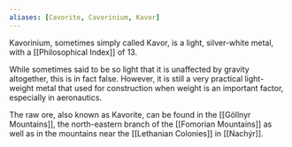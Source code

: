 ```yaml
---
aliases: [Cavorite, Cavorinium, Kavor]
---
```

Kavorinium, sometimes simply called Kavor, is a light, silver-white metal, with a [[Philosophical Index]] of 13.

While sometimes said to be so light that it is unaffected by gravity altogether, this is in fact false. However, it is still a very practical light-weight metal that used for construction when weight is an important factor, especially in aeronautics.

The raw ore, also known as Kavorite, can be found in the [[Göllnyr Mountains]], the north-eastern branch of the [[Fomorian Mountains]] as well as in the mountains near the [[Lethanian Colonies]] in [[Nachýr]].

